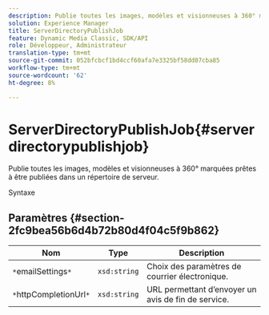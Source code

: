 ```yaml
---
description: Publie toutes les images, modèles et visionneuses à 360° marquées prêtes à être publiées dans un répertoire de serveur.
solution: Experience Manager
title: ServerDirectoryPublishJob
feature: Dynamic Media Classic, SDK/API
role: Développeur, Administrateur
translation-type: tm+mt
source-git-commit: 052bfcbcf1bd4ccf60afa7e3325bf58dd07cba85
workflow-type: tm+mt
source-wordcount: '62'
ht-degree: 8%

---
```



# ServerDirectoryPublishJob{#serverdirectorypublishjob}

Publie toutes les images, modèles et visionneuses à 360° marquées prêtes à être publiées dans un répertoire de serveur.

Syntaxe

## Paramètres {#section-2fc9bea56b6d4b72b80d4f04c5f9b862}

| Nom | Type | Description |
|---|---|---|
| `*`emailSettings`*` | `xsd:string` | Choix des paramètres de courrier électronique. |
| `*`httpCompletionUrl`*` | `xsd:string` | URL permettant d’envoyer un avis de fin de service. |


